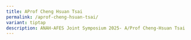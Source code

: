 ```yaml
---
title: AProf Cheng Hsuan Tsai
permalink: /aprof-cheng-hsuan-tsai/
variant: tiptap
description: ANAH-AFES Joint Symposium 2025- A/Prof Cheng-Hsuan Tsai
---
```

